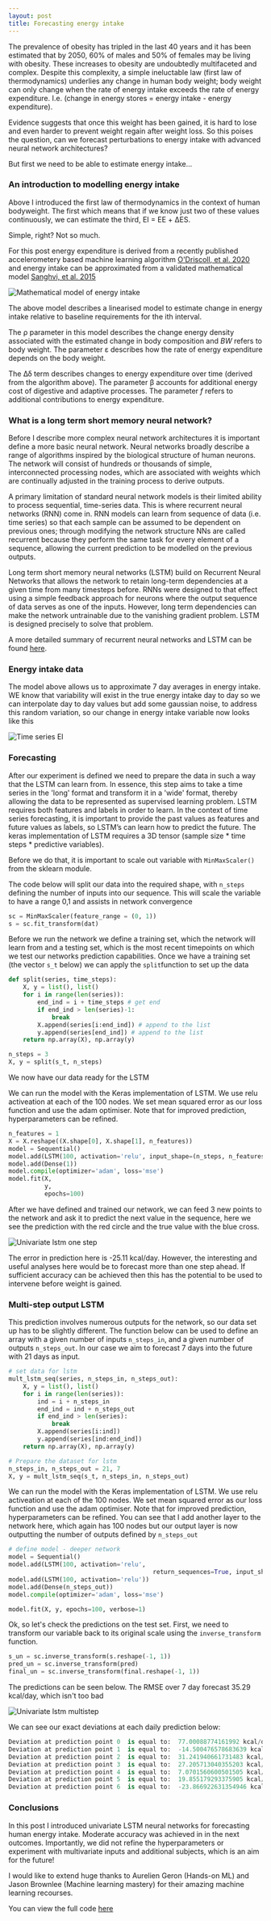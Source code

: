 ```yaml
---
layout: post
title: Forecasting energy intake
---
```


The prevalence of obesity has tripled in the last 40 years and it has been estimated that by 2050, 60% of males and 50% of females may be living with obesity. These increases to obesity are undoubtedly multifaceted and complex. Despite this complexity, a simple ineluctable law (first law of thermodynamics) underlies any change in human body weight; body weight can only change when the rate of energy intake exceeds the rate of energy expenditure. I.e. (change in energy stores = energy intake - energy expenditure).

Evidence suggests that once this weight has been gained, it is hard to lose and even harder to prevent weight regain after weight loss. So this poises the question, can we forecast perturbations to energy intake with advanced neural network architectures?

But first we need to be able to estimate energy intake...

### An introduction to modelling energy intake 

Above I introduced the first law of thermodynamics in the context of human bodyweight. The first which means that if we know just two of these values continuously, we can estimate the third, EI = EE + ΔES.

Simple, right? Not so much.

For this post energy expenditure is derived from a recently published accelerometery based machine learning algorithm [O'Driscoll, et al. 2020](https://www.tandfonline.com/doi/full/10.1080/02640414.2020.1746088) and energy intake can be approximated from a validated mathematical model [Sanghvi, et al. 2015](https://academic.oup.com/ajcn/article/102/2/353/4564610) 

![Mathematical model of energy intake ](../images/mei.jpg) 

The above model describes a linearised model to estimate change in energy intake relative to baseline requirements for the ith interval.

The ρ parameter in this model describes the change energy density associated with the estimated change in body composition and *BW* refers to body weight. The parameter ε describes how the rate of energy expenditure depends on the body weight.

The Δδ term describes changes to energy expenditure over time (derived from the algorithm above). The parameter β accounts for additional energy cost of digestive and adaptive processes. The parameter *f* refers to additional contributions to energy expenditure.

### What is a long term short memory neural network?

Before I describe more complex neural network architectures it is important define a more basic neural network. Neural networks broadly describe a range of algorithms inspired by the biological structure of human neurons. The network will consist of hundreds or thousands of simple, interconnected processing nodes, which are associated with weights which are continually adjusted in the training process to derive outputs. 

A primary limitation of standard neural network models is their limited ability to process sequential, time-series data. This is where recurrent neural networks (RNN) come in. RNN models can learn from sequence of data (i.e. time series) so that each sample can be assumed to be dependent on previous ones; through modifying the network structure NNs are called recurrent because they perform the same task for every element of a sequence, allowing the current prediction to be modelled on the previous outputs.

Long term short memory neural networks (LSTM) build on Recurrent Neural Networks that allows the network to retain long-term dependencies at a given time from many timesteps before. RNNs were designed to that effect using a simple feedback approach for neurons where the output sequence of data serves as one of the inputs. However, long term dependencies can make the network untrainable due to the vanishing gradient problem. LSTM is designed precisely to solve that problem.

A more detailed summary of recurrent neural networks and LSTM can be found [here](https://medium.com/mlreview/understanding-lstm-and-its-diagrams-37e2f46f1714). 

### Energy intake data

The model above allows us to approximate 7 day averages in energy intake. WE know that variability will exist in the true energy intake day to day so we can interpolate day to day values but add some gaussian noise, to address this random variation, so our change in energy intake variable now looks like this

![Time series EI](../images/lstmei_EIplot.jpg) 

### Forecasting

After our experiment is defined we need to prepare the data in such a way that the LSTM can learn from. In essence, this step aims to take a time series in the 'long' format and transform it in a 'wide' format, thereby allowing the data to be represented as supervised learning problem. LSTM requires both features and labels in order to learn. In the context of time series forecasting, it is important to provide the past values as features and future values as labels, so LSTM’s can learn how to predict the future. The keras implementation of LSTM requires a 3D tensor (sample size * time steps * predictive variables). 

Before we do that, it is important to scale out variable with `MinMaxScaler()` from the sklearn module.  

The code below will split our data into the required shape, with `n_steps` defining the number of inputs into our sequence. This will scale the variable to have a range 0,1 and assists in network convergence

```python
sc = MinMaxScaler(feature_range = (0, 1))
s = sc.fit_transform(dat)
```

Before we run the network we define a training set, which the network will learn from and a testing set, which is the most recent timepoints on which we test our networks prediction capabilities. Once we have a training set (the vector `s_t` below)  we can apply the `split`function to set up the data 

```python
def split(series, time_steps):
    X, y = list(), list()
    for i in range(len(series)):
        end_ind = i + time_steps # get end
        if end_ind > len(series)-1:
            break
        X.append(series[i:end_ind]) # append to the list
        y.append(series[end_ind]) # append to the list
    return np.array(X), np.array(y)

n_steps = 3
X, y = split(s_t, n_steps)
```

We now have our data ready for the LSTM 

We can run the model with the Keras implementation of LSTM. We use relu activeation at each of the 100 nodes. We set mean squared error as our loss function and use the adam optimiser.  Note that for improved prediction, hyperparameters can be refined. 

```python
n_features = 1
X = X.reshape((X.shape[0], X.shape[1], n_features))
model = Sequential()
model.add(LSTM(100, activation='relu', input_shape=(n_steps, n_features)))
model.add(Dense(1)) 
model.compile(optimizer='adam', loss='mse') 
model.fit(X, 
          y, 
          epochs=100)
```

After we have defined and trained our network, we can feed 3 new points to the network and ask it to predict the next value in the sequence, here we see the prediction with the red circle and the true value with the blue cross. 

![Univariate lstm one step](/images/lstmei_pred1.jpg)  

The error in prediction here is -25.11 kcal/day. However, the interesting and useful analyses here would be to forecast  more than one step ahead. If sufficient accuracy can be achieved then this has the potential to be used to intervene before weight is gained. 

### Multi-step output LSTM

This prediction involves numerous outputs for the network, so our data set up has to be slightly different. The function below can be used to define an array with a given number of inputs `n_steps_in`, and a given number of outputs `n_steps_out`. In our case we aim to forecast 7 days into the future with 21 days as input. 

```python
# set data for lstm 
mult_lstm_seq(series, n_steps_in, n_steps_out):
    X, y = list(), list()
    for i in range(len(series)):
        ind = i + n_steps_in
        end_ind = ind + n_steps_out
        if end_ind > len(series):
            break
        X.append(series[i:ind])
        y.append(series[ind:end_ind])
    return np.array(X), np.array(y)

# Prepare the dataset for lstm 
n_steps_in, n_steps_out = 21, 7
X, y = mult_lstm_seq(s_t, n_steps_in, n_steps_out)
```

We can run the model with the Keras implementation of LSTM. We use relu activeation at each of the 100 nodes. We set mean squared error as our loss function and use the adam optimiser.  Note that for improved prediction, hyperparameters can be refined. You can see that I add another layer to the network here, which again has 100 nodes but our output layer is now outputting the number of outputs defined by `n_steps_out`

```python
# define model - deeper network 
model = Sequential()
model.add(LSTM(100, activation='relu', 
										return_sequences=True, input_shape=(n_steps_in, n_features)))
model.add(LSTM(100, activation='relu'))
model.add(Dense(n_steps_out))
model.compile(optimizer='adam', loss='mse')

model.fit(X, y, epochs=100, verbose=1)
```

Ok, so let's check the predictions on the test set. First, we need to transform our variable back to its original scale using the `inverse_transform`  function. 

```python
s_un = sc.inverse_transform(s.reshape(-1, 1))
pred_un = sc.inverse_transform(pred)
final_un = sc.inverse_transform(final.reshape(-1, 1))
```

The predictions can be seen below. The RMSE over 7 day forecast 35.29 kcal/day, which isn't too bad 

![Univariate lstm multistep](../images/lstmei_pred2.jpg)  

We can see our exact deviations at each daily prediction below: 

~~~python 
Deviation at prediction point 0  is equal to:  77.00088774161992 kcal/day
Deviation at prediction point 1  is equal to:  -14.500476578683639 kcal/day
Deviation at prediction point 2  is equal to:  31.241940661731483 kcal/day
Deviation at prediction point 3  is equal to:  27.205713040355203 kcal/day
Deviation at prediction point 4  is equal to:  7.0701560600501505 kcal/day
Deviation at prediction point 5  is equal to:  19.855179293375905 kcal/day
Deviation at prediction point 6  is equal to:  -23.866922631354946 kcal/day
~~~

### Conclusions

In this post I introduced univariate LSTM neural networks for forecasting human energy intake. Moderate accuracy was achieved in in the next outcomes. Importantly, we did not refine the hyperparameters or experiment with multivariate inputs and additional subjects, which is an aim for the future! 

I would like to extend huge thanks to Aurelien Geron (Hands-on ML) and Jason Brownlee (Machine learning mastery) for their amazing machine learning recourses. 

You can view the full code [here](https://github.com/RJODRISCOLL/Time-series-forecasting-/blob/master/LSTM%20EI.ipynb)
